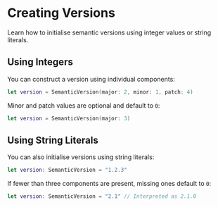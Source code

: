 # Creating Versions

Learn how to initialise semantic versions using integer values or string literals.

## Using Integers

You can construct a version using individual components:

```swift
let version = SemanticVersion(major: 2, minor: 1, patch: 4)
```

Minor and patch values are optional and default to `0`:

```swift
let version = SemanticVersion(major: 3)
```

## Using String Literals

You can also initialise versions using string literals:

```swift
let version: SemanticVersion = "1.2.3"
```

If fewer than three components are present, missing ones default to `0`:

```swift
let version: SemanticVersion = "2.1" // Interpreted as 2.1.0
```
